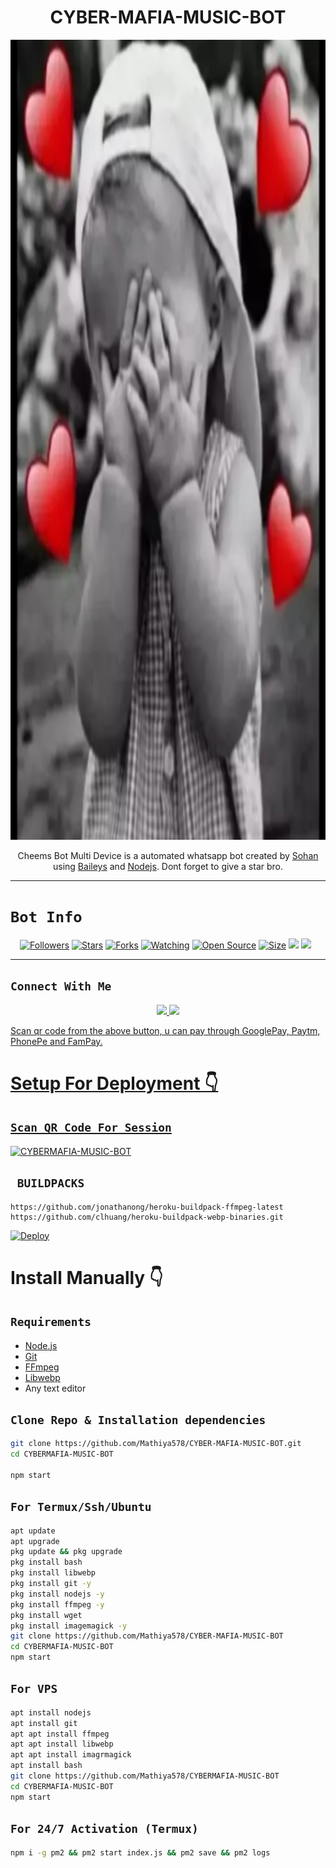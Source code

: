

<h1 align="center">CYBER-MAFIA-MUSIC-BOT<br></h1>
<p align="center">
<img src="mathiya-md.jpg" width="1280" height="1280"/>
</p>

<p align="center">
Cheems Bot Multi Device is a automated whatsapp bot created by <a href="https://github.com/Mathiya578" target="_blank">Sohan</a> using <a href="https://github.com/adiwajshing/Baileys" target="_blank">Baileys</a> and <a href="https://github.com/nodejs" target="_blank">Nodejs</a>. Dont forget to give a star bro.
</p>



------

# ```Bot Info```
<p align="center">
<a href="https://github.com/Mathiya578/followers"><img title="Followers" src="https://img.shields.io/github/followers/ Mathiya578?color=red&style=flat-square"></a>
<a href="https://github.com/Mathiya578/CYBER-MAFIA-MUSIC-BOT/stargazers/"><img title="Stars" src="https://img.shields.io/github/stars/Mathiya578/CYBER-MAFIA-MUSIC-BOT?color=blue&style=flat-square"></a>
<a href="https://github.com/Mathiya578/CYBER-MAFIA-MUSIC-BOT/Network/members"><img title="Forks" src="https://img.shields.io/github/forks/Mathiya578/CYBER-MAFIA-MUSIC-BOT?color=red&style=flat-square"></a>
<a href="https://github.com/Mathiya578/CYBER-MAFIA-MUSIC-BOTwatchers"><img title="Watching" src="https://img.shields.io/github/watchers/Mathiya578/CYBER-MAFIA-MUSIC-BOT?label=Watchers&color=blue&style=flat-square"></a>
<a href="https://github.com/Mathiya578/CYBER-MAFIA-MUSIC-BOT"><img title="Open Source" src="https://img.shields.io/badge/Author-Sohan%20Bot%20Inc.-red?v=103"></a>
<a href="https://github.com/Mathiya578/CYBER-MAFIA-MUSIC-BOT/"><img title="Size" src="https://img.shields.io/github/repo-size/Mathiya578/CYBER-MAFIA-MUSIC-BOT?style=flat-square&color=green"></a>
<a href="https://hits.seeyoufarm.com"><img src="https://hits.seeyoufarm.com/api/count/incr/badge.svg?url=https%3A%2F%2Fgithub.com%2FDGXeon%2FCheemsBot-MD4&count_bg=%2379C83D&title_bg=%23555555&icon=probot.svg&icon_color=%2300FF6D&title=hits&edge_flat=false"/></a>
<a href="https://github.com/Mathiya578/CYBER-MAFIA-MUSIC-BOT/graphs/commit-activity"><img height="20" src="https://img.shields.io/badge/Maintained%3F-yes-green.svg"></a>&nbsp;&nbsp;
</p>
<p align='center'>
    </p>

-------

## ```Connect With Me```
<p align="center">
<a href="https://wa.me/94757962326"><img src="https://img.shields.io/badge/Contact Sohan-25D366?style=for-the-badge&logo=whatsapp&logoColor=white" />
<a href="https://youtube.com/channel/UCvAo9TZ0Pw9vrJ_0WYRyO3A"><img src="https://img.shields.io/badge/our website-ff0000?style=for-the-badge&logo=youtube&logoColor=ff000000&link=https://www.youtube.com/c/BOTINDO" /><br>
</p>





<p align="left">
Scan qr code from the above button, u can pay through GooglePay, Paytm, PhonePe and FamPay.
</p>



# Setup For Deployment 👇



## `Scan QR Code For Session`
[![CYBERMAFIA-MUSIC-BOT](https://repl.it/badge/github/quiec/whatsasena)](https://replit.com/@Mathiya578/Sohan-QR-V1?v=1outputonly=1&lite=1#index.js)



## ` BUILDPACKS`

```
https://github.com/jonathanong/heroku-buildpack-ffmpeg-latest
https://github.com/clhuang/heroku-buildpack-webp-binaries.git
```

[![Deploy](https://www.herokucdn.com/deploy/button.svg)](https://heroku.com/deploy?template=https://github.com/Mathiya578/CYBER-MAFIA-MUSIC-BOT)

# Install Manually 👇
## `Requirements`
* [Node.js](https://nodejs.org/en/)
* [Git](https://git-scm.com/downloads)
* [FFmpeg](https://github.com/BtbN/FFmpeg-Builds/releases/download/autobuild-2020-12-08-13-03/ffmpeg-n4.3.1-26-gca55240b8c-win64-gpl-4.3.zip)
* [Libwebp](https://developers.google.com/speed/webp/download)
* Any text editor
## `Clone Repo & Installation dependencies`
```bash
git clone https://github.com/Mathiya578/CYBER-MAFIA-MUSIC-BOT.git
cd CYBERMAFIA-MUSIC-BOT

npm start
```
## `For Termux/Ssh/Ubuntu`
```bash
apt update
apt upgrade
pkg update && pkg upgrade
pkg install bash
pkg install libwebp
pkg install git -y
pkg install nodejs -y 
pkg install ffmpeg -y 
pkg install wget
pkg install imagemagick -y
git clone https://github.com/Mathiya578/CYBER-MAFIA-MUSIC-BOT
cd CYBERMAFIA-MUSIC-BOT
npm start
```
## `For VPS`
```bash
apt install nodejs 
apt install git 
apt apt install ffmpeg 
apt apt install libwebp 
apt apt install imagrmagick
apt install bash
git clone https://github.com/Mathiya578/CYBERMAFIA-MUSIC-BOT
cd CYBERMAFIA-MUSIC-BOT
npm start
```
## `For 24/7 Activation (Termux)`
```bash
npm i -g pm2 && pm2 start index.js && pm2 save && pm2 logs
```
